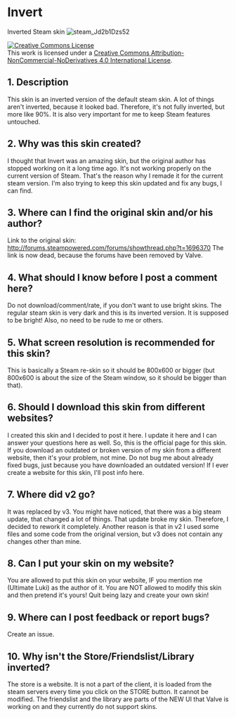 # Invert
Inverted Steam skin
![steam_Jd2b1Dzs52](https://user-images.githubusercontent.com/20016096/184612646-92e48dc9-b693-45b4-8615-c4de428112fd.png)


<a rel="license" href="http://creativecommons.org/licenses/by-nc-nd/4.0/"><img alt="Creative Commons License" style="border-width:0" src="https://i.creativecommons.org/l/by-nc-nd/4.0/88x31.png" /></a><br />This work is licensed under a <a rel="license" href="http://creativecommons.org/licenses/by-nc-nd/4.0/">Creative Commons Attribution-NonCommercial-NoDerivatives 4.0 International License</a>.

## 1. Description
This skin is an inverted version of the default steam skin. A lot of things aren't inverted, because it looked bad. Therefore, it's not fully inverted, but more like 90%. It is also very important for me to keep Steam features untouched.

## 2. Why was this skin created?
I thought that Invert was an amazing skin, but the original author has stopped working on it a long time ago. It's not working properly on the current version of Steam. That's the reason why I remade it for the current steam version. I'm also trying to keep this skin updated and fix any bugs, I can find.

## 3. Where can I find the original skin and/or his author?
Link to the original skin: http://forums.steampowered.com/forums/showthread.php?t=1696370
The link is now dead, because the forums have been removed by Valve.

## 4. What should I know before I post a comment here?
Do not download/comment/rate, if you don't want to use bright skins. The regular steam skin is very dark and this is its inverted version. It is supposed to be bright! Also, no need to be rude to me or others.

## 5. What screen resolution is recommended for this skin?
This is basically a Steam re-skin so it should be 800x600 or bigger (but 800x600 is about the size of the Steam window, so it should be bigger than that).

## 6. Should I download this skin from different websites?
I created this skin and I decided to post it here. I update it here and I can answer your questions here as well. So, this is the official page for this skin. If you download an outdated or broken version of my skin from a different website, then it's your problem, not mine. Do not bug me about already fixed bugs, just because you have downloaded an outdated version! If I ever create a website for this skin, I'll post info here.

## 7. Where did v2 go?
It was replaced by v3. You might have noticed, that there was a big steam update, that changed a lot of things. That update broke my skin. Therefore, I decided to rework it completely. Another reason is that in v2 I used some files and some code from the original version, but v3 does not contain any changes other than mine.

## 8. Can I put your skin on my website?
You are allowed to put this skin on your website, IF you mention me (Ultimate Luki) as the author of it. You are NOT allowed to modify this skin and then pretend it's yours! Quit being lazy and create your own skin!

## 9. Where can I post feedback or report bugs?
Create an issue.

## 10. Why isn't the Store/Friendslist/Library inverted?
The store is a website. It is not a part of the client, it is loaded from the steam servers every time you click on the STORE button. It cannot be modified. The friendslist and the library are parts of the NEW UI that Valve is working on and they currently do not support skins.

